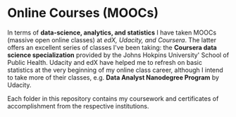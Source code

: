 # Online Courses (MOOCs)
In terms of __data-science, analytics, and statistics__ I have taken MOOCs (massive open online classes) at _edX, Udacity, and Coursera_.
The latter offers an excellent series of classes I've been taking: the __Coursera data science specialization__ provided by the Johns Hokpins University' School of Public Health.
Udacity and edX have helped me to refresh on basic statistics at the very beginning of my online class career, although I intend to take more of their classes, e.g. __Data Analyst Nanodegree Program__ by Udacity.

Each folder in this repository contains my coursework and certificates of accomplishment from the respective institutions.
